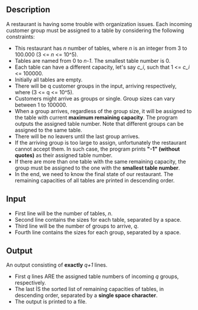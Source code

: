 ## Description
A restaurant is having some trouble with organization issues. Each incoming customer group must be assigned to a table by considering the following constraints:

* This restaurant has *n* number of tables, where *n* is an integer from 3 to 100.000 (3 <= *n* <= 10^5).
* Tables are named from 0 to *n-1*. The smallest table number is 0.
* Each table can have a different capacity, let's say *c_i*, such that 1 <= *c_i* <= 100000.
* Initially all tables are empty.
* There will be q customer groups in the input, arriving respectively, where (3 <= q <= 10^5).
* Customers might arrive as groups or single. Group sizes can vary between 1 to 100000.
* When a group arrives, regardless of the group size, it will be assigned to the table with current **maximum remaining capacity**. The program outputs the assigned table number. Note that different groups can be assigned to the same table.
* There will be no leavers until the last group arrives.
* If the arriving group is too large to assign, unfortunately the restaurant cannot accept them. In such case, the program prints **"-1" (without quotes)** as their assigned table number.
* If there are more than one table with the same remaining capacity, the group must be assigned to the one with the **smallest table number**.
* In the end, we need to know the final state of our restaurant. The remaining capacities of all tables are printed in descending order.


## Input
- First line will be the number of tables, *n*.
- Second line contains the sizes for each table, separated by a space.
- Third line will be the number of groups to arrive, *q*.
- Fourth line contains the sizes for each group, separated by a space.

## Output
An output consisting of **exactly** *q+1* lines.

* First *q* lines ARE the assigned table numbers of incoming *q* groups, respectively.
* The last İS the sorted list of remaining capacities of tables, in descending order, separated by a **single space character**. 
* The output is printed to a file. 
